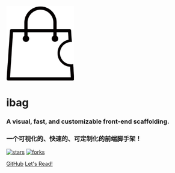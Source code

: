 <img width="180px" bor src="i_bag.png">

# ibag

<h3>A visual, fast, and customizable front-end scaffolding.</h3>
<h3>一个可视化的、快速的、可定制化的前端脚手架！</h3>

[![stars](https://badgen.net/github/stars/827652549/ibag?icon=github&color=4ab8a1)](https://github.com/827652549/ibag) [![forks](https://badgen.net/github/forks/827652549/ibag?icon=github&color=4ab8a1)](https://github.com/827652549/ibag)

[GitHub](<https://github.com/827652549/ibag>)
[Let's Read!](README.md)

